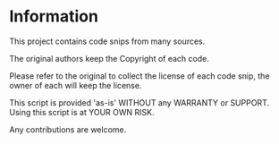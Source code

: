 # Information
This project contains code snips from many sources.

The original authors keep the Copyright of each code.

Please refer to the original to collect the license of each code snip, the owner of each will keep the license. 

This script is provided 'as-is' WITHOUT any WARRANTY or SUPPORT. Using this script is at YOUR OWN RISK.

Any contributions are welcome.
